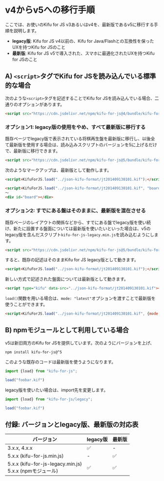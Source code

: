 # v4からv5への移行手順

ここでは、お使いのKifu for JS v3あるいはv4を、最新版であるv5に移行する手順を説明します。

* **legacy版**: Kifu for JS v4以前の、Kifu for Java/Flashとの互換性を保ったUXを持つKifu for JSのこと
* **最新版**: Kifu for JS v5で導入された、スマホに最適化されたUXを持つKifu for JSのこと

## A) `<script>`タグでKifu for JSを読み込んでいる標準的な場合

次のような`<script>`タグを記述することでKifu for JSを読み込んでいる場合、二通りのオプションがあります。

```html
<script src="https://cdn.jsdelivr.net/npm/kifu-for-js@4/bundle/kifu-for-js.min.js" charset="utf-8"></script>
```

### オプション1: legacy版の使用をやめ、すべて最新版に移行する

既存ページでlegacy版で表示されている将棋再生盤を最新版に移行し、以後全て最新版を使用する場合は、読み込みスクリプトのバージョンを5に上げるだけで、最新版に移行できます。

```html
<script src="https://cdn.jsdelivr.net/npm/kifu-for-js@5/bundle/kifu-for-js.min.js" charset="utf-8"></script>
```

次のようなマークアップは、最新版として動作します。

```html
<script>KifuForJS.load("../json-kifu-format/jt201409130101.kif");</script>
```
```html
<script>KifuForJS.load("../json-kifu-format/jt201409130101.kif", "board");</script>
〜
<div id="board"></div>
```

### オプション2: すでにある盤はそのままに、最新版を混在させる

既存ページのレイアウトの関係などから、すでにある盤でlegacy版を使い続け、新たに設置する盤面については最新版を使いたいといった場合は、v5のlegacy版を含んだスクリプト`kifu-for-js-legacy.min.js`を読み込むようにします。

```html
<script src="https://cdn.jsdelivr.net/npm/kifu-for-js@5/bundle/kifu-for-js-legacy.min.js" charset="utf-8"></script>
```

すると、既存の記述はそのままKifu for JS legacy版として動きます。

```html
<script>KifuForJS.load("../json-kifu-format/jt201409130101.kif");</script>
```

新しい方式で記述された盤面については最新版として動きます。

```html
<script type="kifu" data-src="../json-kifu-format/jt201409130101.kif"></script>
```

`load()`関数を用いる場合は、`mode: "latest"`オプションを渡すことで最新版を使うことができます。

```html
<script>KifuForJS.load("../json-kifu-format/jt201409130101.kif", {mode: "latest"});</script>
```

## B) npmモジュールとして利用している場合

v5は新旧両方のKifu for JSを提供しています。次のようにバージョンを上げ、

```shell
npm install kifu-for-js@^5
```

このような既存のコードは最新版を使うようになります。

```ts
import {load} from "kifu-for-js";

load("foobar.kif")
```

legacy版を使いたい場合は、import先を変更します。

```ts
import {load} from "kifu-for-js/legacy";

load("foobar.kif")
```

## 付録: バージョンとlegacy版、最新版の対応表

| バージョン                                                   | legacy版 | 最新版 |
|---------------------------------------------------------|---------|-----|
| 3.x.x, 4.x.x                                            | ✅       | -   |
| 5.x.x (kifu-for-js.min.js)                              | -       | ✅   |
| 5.x.x (kifu-for-js-legacy.min.js)<br />5.x.x (npmモジュール) | ✅       | ✅   |

